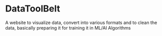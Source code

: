 # DataToolBelt
A website to visualize data, convert into various formats and to clean the data, basically preparing it for training it in ML/AI Algorithms
